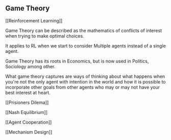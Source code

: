## Game Theory

[[Reinforcement Learning]]

Game Theory can be described as the mathematics of conflicts of interest when trying to make optimal choices.

It applies to RL when we start to consider Multiple agents instead of a single agent.

Game Theory has its roots in Economics, but is now used in Politics, Sociology among other.

What game theory captures are ways of thinking about what happens when you're not the only agent with intention in the world and how it is possible to incorporate other goals from other agents who may or may not  have your best interest at heart.

[[Prisioners Dilema]]

[[Nash Equilibrium]]

[[Agent Cooperation]]

[[Mechanism Design]]



